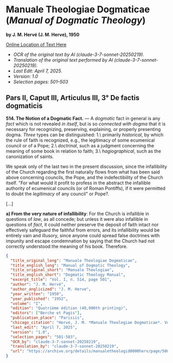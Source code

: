 # Manuale Theologiae Dogmaticae (*Manual of Dogmatic Theology*)

**by J. M. Hervé (J. M. Herve), 1950**

[Online Location of Text Here](https://archive.org/details/manualetheologid0000herv/page/500/mode/2up?view=theater)

- *OCR of the original text by AI (claude-3-7-sonnet-20250219).*
- *Translation of the original text performed by AI (claude-3-7-sonnet-20250219).*
- *Last Edit: April 7, 2025.*
- *Version: 1.0*
- *Selection pages: 501–503*

## Pars II, Caput III, Articulus III, 3° De factis dogmaticis

**514. The Notion of a Dogmatic Fact.** — A *dogmatic* fact in general is any *fact* which is not revealed *in itself*, but is so *connected with dogma* that it is necessary for recognizing, preserving, explaining, or properly presenting dogma. *Three* types can be distinguished: 1.\ primarily *historical*, by which the rule of faith is recognized, e.g., the legitimacy of some ecumenical council or of a Pope; 2.\ *doctrinal*, such as a judgment concerning the meaning of some book in relation to faith; 3.\ *hagiographical*, such as the canonization of saints.

We speak only of the last two in the present discussion, since the infallibility of the Church regarding the first naturally flows from what has been said above concerning councils, the Pope, and the indefectibility of the Church itself. "For what would it profit to profess in the abstract the infallible authority of ecumenical councils (or of Roman Pontiffs), if it were permitted to doubt the *legitimacy* of any council" or Pope?.

[...]

**a) From the very nature of infallibility**: For the Church is infallible in questions of *law*, as all concede; but unless it were also infallible in questions of *fact*, it could neither preserve the deposit of faith intact nor effectively safeguard the faithful from errors, and its infallibility would be entirely vain and illusory, since anyone could spread false doctrines with impunity and escape condemnation by saying that the Church had not correctly understood the meaning of his book. Therefore.

```json
{
  "title_original_long": "Manuale Theologiae Dogmaticae",
  "title_english_long": "Manual of Dogmatic Theology",
  "title_original_short": "Manuale Theologiae",
  "title_english_short": "Dogmatic Theology Manual",
  "excerpt_title": "Vol. I, n. 514, page 501",
  "author": "J. M. Hervé",
  "author_anglicized": "J. M. Herve",
  "year_written": "1950",
  "year_published": "1952",
  "volume": "I",
  "edition": "Quatrième édition (40,000th printing)",
  "editors": ["Berche et Pagis"],
  "publication_place": "Parisiis",
  "chicago_citation": "Hervé, J. M. *Manuale Theologiae Dogmaticae*. Vol. I. Parisiis: Berche et Pagis, 1952.",
  "last_edit": "April 7, 2025",
  "version": "1.0",
  "selection_pages": "501-503",
  "OCR_by": "claude-3-7-sonnet-20250219",
  "translation_by": "claude-3-7-sonnet-20250219",
  "url": "https://archive.org/details/manualetheologid0000herv/page/500/mode/2up?view=theater"
}
```
